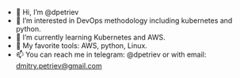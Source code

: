 - 👋 Hi, I’m @dpetriev
- 👀 I’m interested in DevOps methodology including kubernetes and python.
- 🌱 I’m currently learning Kubernetes and AWS.
- 💞️ My favorite tools: AWS, python, Linux.
- 📫 You can reach me in telegram: @dpetriev or with email: dmitry.petriev@gmail.com

<!---
dpetriev/dpetriev is a ✨ special ✨ repository because its `README.md` (this file) appears on your GitHub profile.
You can click the Preview link to take a look at your changes.
--->
